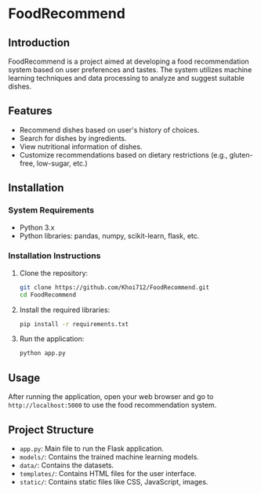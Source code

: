 # FoodRecommend

## Introduction
FoodRecommend is a project aimed at developing a food recommendation system based on user preferences and tastes. The system utilizes machine learning techniques and data processing to analyze and suggest suitable dishes.

## Features
- Recommend dishes based on user's history of choices.
- Search for dishes by ingredients.
- View nutritional information of dishes.
- Customize recommendations based on dietary restrictions (e.g., gluten-free, low-sugar, etc.)

## Installation
### System Requirements
- Python 3.x
- Python libraries: pandas, numpy, scikit-learn, flask, etc.

### Installation Instructions
1. Clone the repository:
    ```bash
    git clone https://github.com/Khoi712/FoodRecommend.git
    cd FoodRecommend
    ```

2. Install the required libraries:
    ```bash
    pip install -r requirements.txt
    ```

3. Run the application:
    ```bash
    python app.py
    ```

## Usage
After running the application, open your web browser and go to `http://localhost:5000` to use the food recommendation system.

## Project Structure
- `app.py`: Main file to run the Flask application.
- `models/`: Contains the trained machine learning models.
- `data/`: Contains the datasets.
- `templates/`: Contains HTML files for the user interface.
- `static/`: Contains static files like CSS, JavaScript, images.



